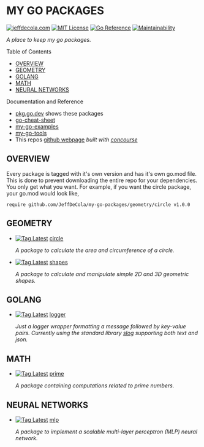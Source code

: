 # MY GO PACKAGES

[![jeffdecola.com](https://img.shields.io/badge/website-jeffdecola.com-blue)](https://jeffdecola.com)
[![MIT License](https://img.shields.io/:license-mit-blue.svg)](https://jeffdecola.mit-license.org)
[![Go Reference](https://pkg.go.dev/badge/github.com/JeffDeCola/my-go-packages.svg)](https://pkg.go.dev/github.com/JeffDeCola/my-go-packages)
[![Maintainability](https://qlty.sh/badges/5e889972-393c-429c-923f-4523ce73885f/maintainability.svg)](https://qlty.sh/gh/JeffDeCola/projects/my-go-packages)

_A place to keep my go packages._

Table of Contents

* [OVERVIEW](https://github.com/JeffDeCola/my-go-packages#overview)
* [GEOMETRY](https://github.com/JeffDeCola/my-go-packages#geometry)
* [GOLANG](https://github.com/JeffDeCola/my-go-packages#golang)
* [MATH](https://github.com/JeffDeCola/my-go-packages#math)
* [NEURAL NETWORKS](https://github.com/JeffDeCola/my-go-packages#neural-networks)

Documentation and Reference

* [pkg.go.dev](https://pkg.go.dev/github.com/JeffDeCola/my-go-packages)
  shows these packages
* [go-cheat-sheet](https://github.com/JeffDeCola/my-cheat-sheets/tree/master/software/development/languages/go-cheat-sheet)
* [my-go-examples](https://github.com/JeffDeCola/my-go-examples)
* [my-go-tools](https://github.com/JeffDeCola/my-go-tools)
* This repos
  [github webpage](https://jeffdecola.github.io/my-go-packages/)
  _built with
  [concourse](https://github.com/JeffDeCola/my-go-packages/blob/master/ci-README.md)_

## OVERVIEW

Every package is tagged with it's own version and has it's
own go.mod file. This is done to prevent downloading the entire repo for
your dependencies. You only get what you want.
For example, if you want the circle package, your go.mod would look like,

```text
require github.com/JeffDeCola/my-go-packages/geometry/circle v1.0.0
```

## GEOMETRY

* [![Tag Latest](https://img.shields.io/badge/v0.0.1-blue)](https://github.com/JeffDeCola/my-go-packages/releases/tag/geometry/circle/v0.0.1)
  [circle](https://github.com/JeffDeCola/my-go-packages/tree/master/geometry/circle)

  _A package to calculate the area and circumference of a circle._

* [![Tag Latest](https://img.shields.io/badge/v0.0.1-blue)](https://github.com/JeffDeCola/my-go-packages/releases/tag/geometry/shapes/v0.0.1)
  [shapes](https://github.com/JeffDeCola/my-go-packages/tree/master/geometry/shapes)

  _A package to calculate and manipulate simple 2D and 3D geometric shapes._

## GOLANG

* [![Tag Latest](https://img.shields.io/badge/v0.1.5-blue)](https://github.com/JeffDeCola/my-go-packages/releases/tag/golang/logger/v0.1.5)
  [logger](https://github.com/JeffDeCola/my-go-packages/tree/master/golang/logger)

  _Just a logger wrapper formatting a message followed
  by key-value pairs.
  Currently using the standard library
  [slog](https://pkg.go.dev/log/slog)
  supporting both text and json._

## MATH

* [![Tag Latest](https://img.shields.io/badge/v0.0.1-blue)](https://github.com/JeffDeCola/my-go-packages/releases/tag/math/prime/v0.0.1)
  [prime](https://github.com/JeffDeCola/my-go-packages/tree/master/math/prime)

  _A package containing computations related to prime numbers._

## NEURAL NETWORKS

* [![Tag Latest](https://img.shields.io/badge/v0.0.1-blue)](https://github.com/JeffDeCola/my-go-packages/releases/tag/neural-networks/mlp/v0.0.1)
  [mlp](https://github.com/JeffDeCola/my-go-packages/tree/master/neural-networks/mlp)

  _A package to implement a scalable multi-layer
  perceptron (MLP) neural network._
